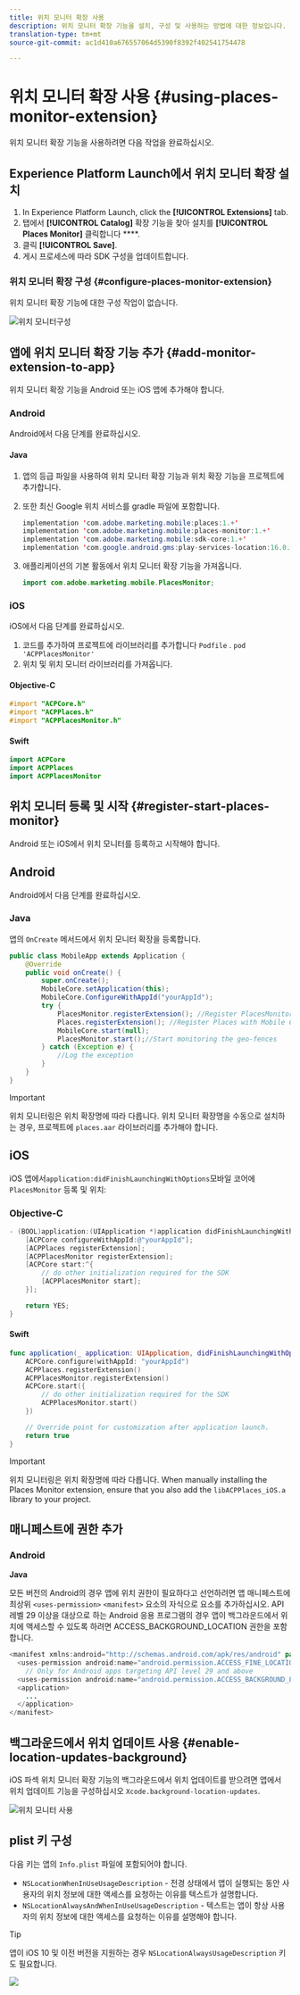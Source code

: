 ```yaml
---
title: 위치 모니터 확장 사용
description: 위치 모니터 확장 기능을 설치, 구성 및 사용하는 방법에 대한 정보입니다.
translation-type: tm+mt
source-git-commit: ac1d410a676557064d5390f8392f402541754478

---
```



# 위치 모니터 확장 사용 {#using-places-monitor-extension}

위치 모니터 확장 기능을 사용하려면 다음 작업을 완료하십시오.

## Experience Platform Launch에서 위치 모니터 확장 설치

1. In Experience Platform Launch, click the **[!UICONTROL Extensions]** tab.
1. 탭에서 **[!UICONTROL Catalog]** 확장 기능을 찾아 설치를 **[!UICONTROL Places Monitor]** 클릭합니다 ****.
1. 클릭 **[!UICONTROL Save]**.
1. 게시 프로세스에 따라 SDK 구성을 업데이트합니다.

### 위치 모니터 확장 구성 {#configure-places-monitor-extension}

위치 모니터 확장 기능에 대한 구성 작업이 없습니다.

![위치 모니터](/help/assets/configure_places_monitor.png)구성

## 앱에 위치 모니터 확장 기능 추가 {#add-monitor-extension-to-app}

위치 모니터 확장 기능을 Android 또는 iOS 앱에 추가해야 합니다.

### Android

Android에서 다음 단계를 완료하십시오.

#### Java

1. 앱의 등급 파일을 사용하여 위치 모니터 확장 기능과 위치 확장 기능을 프로젝트에 추가합니다.

1. 또한 최신 Google 위치 서비스를 gradle 파일에 포함합니다.

   ```java
   implementation 'com.adobe.marketing.mobile:places:1.+'
   implementation 'com.adobe.marketing.mobile:places-monitor:1.+'
   implementation 'com.adobe.marketing.mobile:sdk-core:1.+'
   implementation 'com.google.android.gms:play-services-location:16.0.0'
   ```

1. 애플리케이션의 기본 활동에서 위치 모니터 확장 기능을 가져옵니다.

   ```java
   import com.adobe.marketing.mobile.PlacesMonitor;
   ```

### iOS

iOS에서 다음 단계를 완료하십시오.

1. 코드를 추가하여 프로젝트에 라이브러리를 추가합니다 `Podfile` . `pod 'ACPPlacesMonitor'`
1. 위치 및 위치 모니터 라이브러리를 가져옵니다.

#### Objective-C

```objectivec
#import "ACPCore.h"
#import "ACPPlaces.h"
#import "ACPPlacesMonitor.h"
```

#### Swift

```swift
import ACPCore
import ACPPlaces
import ACPPlacesMonitor
```


## 위치 모니터 등록 및 시작 {#register-start-places-monitor}

Android 또는 iOS에서 위치 모니터를 등록하고 시작해야 합니다.

## Android

Android에서 다음 단계를 완료하십시오.

### Java

앱의 `OnCreate` 메서드에서 위치 모니터 확장을 등록합니다.

```java
public class MobileApp extends Application {
    @Override
    public void onCreate() {
        super.onCreate();
        MobileCore.setApplication(this);
        MobileCore.ConfigureWithAppId("yourAppId");
        try {
            PlacesMonitor.registerExtension(); //Register PlacesMonitor with Mobile Core
            Places.registerExtension(); //Register Places with Mobile Core
            MobileCore.start(null);
            PlacesMonitor.start();//Start monitoring the geo-fences
        } catch (Exception e) {
            //Log the exception
        }
    }
}
```

>[!IMPORTANT]
>
>위치 모니터링은 위치 확장명에 따라 다릅니다. 위치 모니터 확장명을 수동으로 설치하는 경우, 프로젝트에 `places.aar` 라이브러리를 추가해야 합니다.

## iOS

iOS 앱에서`application:didFinishLaunchingWithOptions`모바일 코어에 `PlacesMonitor` 등록 및 위치:

### Objective-C

```objectivec
- (BOOL)application:(UIApplication *)application didFinishLaunchingWithOptions:(NSDictionary*)launchOptions {
    [ACPCore configureWithAppId:@"yourAppId"];
    [ACPPlaces registerExtension];
    [ACPPlacesMonitor registerExtension];
    [ACPCore start:^{            
        // do other initialization required for the SDK
        [ACPPlacesMonitor start];
    }];

    return YES;
}
```

#### Swift

```swift
func application(_ application: UIApplication, didFinishLaunchingWithOptions launchOptions: [UIApplication.LaunchOptionsKey: Any]?) -> Bool {
    ACPCore.configure(withAppId: "yourAppId")
    ACPPlaces.registerExtension()       
    ACPPlacesMonitor.registerExtension()
    ACPCore.start({
        // do other initialization required for the SDK
        ACPPlacesMonitor.start()
    })

    // Override point for customization after application launch.        
    return true
}
```

>[!IMPORTANT]
>
>위치 모니터링은 위치 확장명에 따라 다릅니다. When manually installing the Places Monitor extension, ensure that you also add the `libACPPlaces_iOS.a` library to your project.


## 매니페스트에 권한 추가

### Android

**Java**

모든 버전의 Android의 경우 앱에 위치 권한이 필요하다고 선언하려면 앱 매니페스트에 최상위 `<uses-permission>` `<manifest>` 요소의 자식으로 요소를 추가하십시오. API 레벨 29 이상을 대상으로 하는 Android 응용 프로그램의 경우 앱이 백그라운드에서 위치에 액세스할 수 있도록 하려면 ACCESS_BACKGROUND_LOCATION 권한을 포함합니다.

```java
<manifest xmlns:android="http://schemas.android.com/apk/res/android" package="com.adobe.placesapp">
  <uses-permission android:name="android.permission.ACCESS_FINE_LOCATION" />
    // Only for Android apps targeting API level 29 and above
  <uses-permission android:name="android.permission.ACCESS_BACKGROUND_LOCATION" />
  <application>        
    ...    
  </application>
</manifest>
```


## 백그라운드에서 위치 업데이트 사용 {#enable-location-updates-background}

iOS 파섹 위치 모니터 확장 기능의 백그라운드에서 위치 업데이트를 받으려면 앱에서 위치 업데이트 기능을 구성하십시오 `Xcode.background-location-updates`.

![위치 모니터 사용](/help/assets/using-the-places-monitor_1.png)

## plist 키 구성

다음 키는 앱의 `Info.plist` 파일에 포함되어야 합니다.

* `NSLocationWhenInUseUsageDescription` - 전경 상태에서 앱이 실행되는 동안 사용자의 위치 정보에 대한 액세스를 요청하는 이유를 텍스트가 설명합니다.
* `NSLocationAlwaysAndWhenInUseUsageDescription` - 텍스트는 앱이 항상 사용자의 위치 정보에 대한 액세스를 요청하는 이유를 설명해야 합니다.

>[!TIP]
>
>앱이 iOS 10 및 이전 버전을 지원하는 경우 `NSLocationAlwaysUsageDescription` 키도 필요합니다.

![](/help/assets/using-the-places-monitor_2.png)
